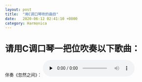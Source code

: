 ```yaml
---
layout: post
title:  "用C调口琴吹的曲目"
date:   2020-06-12 02:41:10 +0800
category: Harmonica
---
```


# 请用C调口琴一把位吹奏以下歌曲：

伴奏《忽然之间》：
<audio id="audio" controls="" preload="none"><source id="mp3" src="https://onedrive.gimhoy.com/1drv/aHR0cHM6Ly8xZHJ2Lm1zL3UvcyFBb213UmVFb1J6XzNnc3BkTXlDZGVpcWM1X0ZFcHc/ZT12R0dzVHI=.mp3"></audio>

